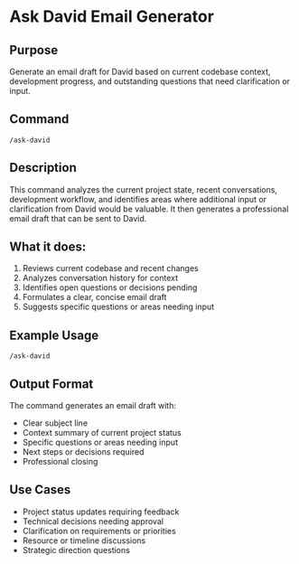 # Ask David Email Generator

## Purpose
Generate an email draft for David based on current codebase context, development progress, and outstanding questions that need clarification or input.

## Command
`/ask-david`

## Description
This command analyzes the current project state, recent conversations, development workflow, and identifies areas where additional input or clarification from David would be valuable. It then generates a professional email draft that can be sent to David.

## What it does:
1. Reviews current codebase and recent changes
2. Analyzes conversation history for context
3. Identifies open questions or decisions pending
4. Formulates a clear, concise email draft
5. Suggests specific questions or areas needing input

## Example Usage
```
/ask-david
```

## Output Format
The command generates an email draft with:
- Clear subject line
- Context summary of current project status
- Specific questions or areas needing input
- Next steps or decisions required
- Professional closing

## Use Cases
- Project status updates requiring feedback
- Technical decisions needing approval
- Clarification on requirements or priorities
- Resource or timeline discussions
- Strategic direction questions